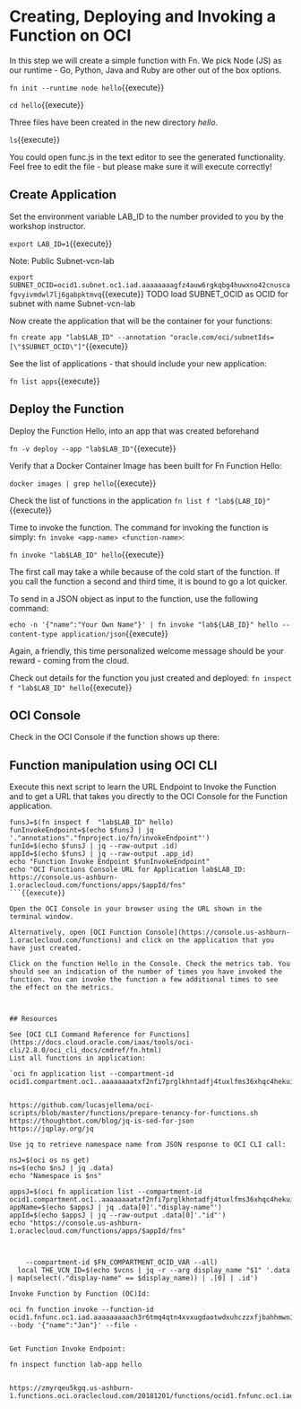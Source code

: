# Creating, Deploying and Invoking a Function on OCI

In this step we will create a simple function with Fn. We pick Node (JS) as our runtime - Go, Python, Java and Ruby are other out of the box options.

`fn init --runtime node hello`{{execute}}

`cd hello`{{execute}}

Three files have been created in the new directory *hello*.

`ls`{{execute}}

You could open func.js in the text editor to see the generated functionality. Feel free to edit the file - but please make sure it will execute correctly!

## Create Application

Set the environment variable LAB_ID to the number provided to you by the workshop instructor.

`export LAB_ID=1`{{execute}}

Note: Public Subnet-vcn-lab

`export SUBNET_OCID=ocid1.subnet.oc1.iad.aaaaaaaagfz4auw6rgkqbg4huwxno42cnuscafgvyivmdwl7lj6gabpktmvq`{{execute}}
TODO load SUBNET_OCID as OCID for subnet with name Subnet-vcn-lab

Now create the application that will be the container for your functions:

`fn create app "lab$LAB_ID" --annotation "oracle.com/oci/subnetIds=[\"$SUBNET_OCID\"]"`{{execute}}

See the list of applications - that should include your new application:

`fn list apps`{{execute}}

## Deploy the Function

Deploy the Function Hello, into an app that was created beforehand

`fn -v deploy --app "lab$LAB_ID"`{{execute}}

Verify that a Docker Container Image has been built for Fn Function Hello:

`docker images | grep hello`{{execute}}

Check the list of functions in the application
`fn list f "lab${LAB_ID}"`{{execute}}

Time to invoke the function. The command for invoking the function is simply: `fn invoke <app-name> <function-name>`:

`fn invoke "lab$LAB_ID" hello`{{execute}}

The first call may take a while because of the cold start of the function. If you call the function a second and third time, it is bound to go a lot quicker. 

To send in a JSON object as input to the function, use the following command:

`echo -n '{"name":"Your Own Name"}' | fn invoke "lab${LAB_ID}" hello --content-type application/json`{{execute}}

Again, a friendly, this time personalized welcome message should be your reward - coming from the cloud.

Check out details for the function you just created and deployed:
`fn inspect f "lab$LAB_ID" hello`{{execute}}

## OCI Console 


Check in the OCI Console if the function shows up there:

## Function manipulation using OCI CLI

Execute this next script to learn the URL Endpoint to Invoke the Function and to get a URL that takes you directly to the OCI Console for the Function application.   
```
funsJ=$(fn inspect f  "lab$LAB_ID" hello)
funInvokeEndpoint=$(echo $funsJ | jq '."annotations"."fnproject.io/fn/invokeEndpoint"')
funId=$(echo $funsJ | jq --raw-output .id)
appId=$(echo $funsJ | jq --raw-output .app_id)
echo "Function Invoke Endpoint $funInvokeEndpoint"
echo "OCI Functions Console URL for Application lab$LAB_ID: https://console.us-ashburn-1.oraclecloud.com/functions/apps/$appId/fns"
```{{execute}}

Open the OCI Console in your browser using the URL shown in the terminal window. 

Alternatively, open [OCI Function Console](https://console.us-ashburn-1.oraclecloud.com/functions) and click on the application that you have just created.

Click on the function Hello in the Console. Check the metrics tab. You should see an indication of the number of times you have invoked the function. You can invoke the function a few additional times to see the effect on the metrics.



## Resources

See [OCI CLI Command Reference for Functions](https://docs.cloud.oracle.com/iaas/tools/oci-cli/2.8.0/oci_cli_docs/cmdref/fn.html)
List all functions in application:

`oci fn application list --compartment-id ocid1.compartment.oc1..aaaaaaaatxf2nfi7prglkhntadfj4tuxlfms36xhqc4hekuif6wjnoyq4ilq`{{execute}}


https://github.com/lucasjellema/oci-scripts/blob/master/functions/prepare-tenancy-for-functions.sh
https://thoughtbot.com/blog/jq-is-sed-for-json
https://jqplay.org/jq

Use jq to retrieve namespace name from JSON response to OCI CLI call:

nsJ=$(oci os ns get)
ns=$(echo $nsJ | jq .data)
echo "Namespace is $ns"

appsJ=$(oci fn application list --compartment-id ocid1.compartment.oc1..aaaaaaaatxf2nfi7prglkhntadfj4tuxlfms36xhqc4hekuif6wjnoyq4ilq)
appName=$(echo $appsJ | jq .data[0]'."display-name"')
appId=$(echo $appsJ | jq --raw-output .data[0]'."id"')
echo "https://console.us-ashburn-1.oraclecloud.com/functions/apps/$appId/fns"



    --compartment-id $FN_COMPARTMENT_OCID_VAR --all)
  local THE_VCN_ID=$(echo $vcns | jq -r --arg display_name "$1" '.data | map(select(."display-name" == $display_name)) | .[0] | .id')

Invoke Function by Function (OC)Id:

oci fn function invoke --function-id ocid1.fnfunc.oc1.iad.aaaaaaaaach3r6tmq4qtn4xvxugdaotwdxuhczzxfjbahhmwn3ojlvzgykbq --body '{"name":"Jan"}' --file -


Get Function Invoke Endpoint:

fn inspect function lab-app hello


https://zmyrqeu5kgq.us-ashburn-1.functions.oci.oraclecloud.com/20181201/functions/ocid1.fnfunc.oc1.iad.aaaaaaaaach3r6tmq4qtn4xvxugdaotwdxuhczzxfjbahhmwn3ojlvzgykbq/actions/invoke


